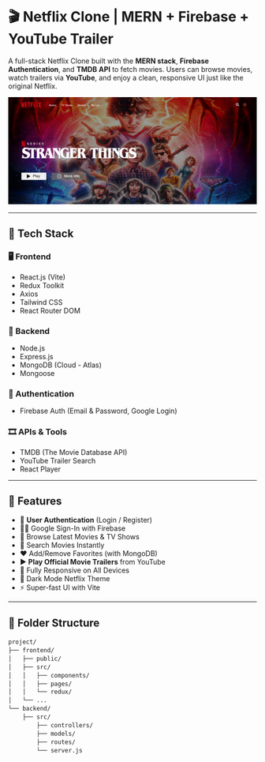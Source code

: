 # 🎬 Netflix Clone | MERN + Firebase + YouTube Trailer

A full-stack Netflix Clone built with the **MERN stack**, **Firebase Authentication**, and **TMDB API** to fetch movies. Users can browse movies, watch trailers via **YouTube**, and enjoy a clean, responsive UI just like the original Netflix.

![App Screenshot](./Frontend/public/Thumbnail.png) <!-- Replace with your actual app screenshot -->

---

## 🧰 Tech Stack

### 🖥️ Frontend

- React.js (Vite)
- Redux Toolkit
- Axios
- Tailwind CSS
- React Router DOM

### 🧠 Backend

- Node.js
- Express.js
- MongoDB (Cloud - Atlas)
- Mongoose

### 🔐 Authentication

- Firebase Auth (Email & Password, Google Login)

### 🎞️ APIs & Tools

- TMDB (The Movie Database API)
- YouTube Trailer Search
- React Player

---

## 🚀 Features

- 🔐 **User Authentication** (Login / Register)
- 🧑‍💼 Google Sign-In with Firebase
- 🎥 Browse Latest Movies & TV Shows
- 🔎 Search Movies Instantly
- ❤️ Add/Remove Favorites (with MongoDB)
- ▶️ **Play Official Movie Trailers** from YouTube
- 📱 Fully Responsive on All Devices
- 🌙 Dark Mode Netflix Theme
- ⚡ Super-fast UI with Vite

---

## 📂 Folder Structure

```bash
project/
├── frontend/
│   ├── public/
│   ├── src/
│   │   ├── components/
│   │   ├── pages/
│   │   └── redux/
│   └── ...
└── backend/
    ├── src/
        ├── controllers/
        ├── models/
        ├── routes/
        └── server.js
```
